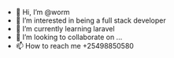 - 👋 Hi, I’m @worm
- 👀 I’m interested in being a full stack developer
- 🌱 I’m currently learning laravel
- 💞️ I’m looking to collaborate on ...
- 📫 How to reach me +25498850580
<!---
goda-max/goda-max is a ✨ special ✨ repository because its `README.md` (this file) appears on your GitHub profile.
You can click the Preview link to take a look at your changes.
--->
